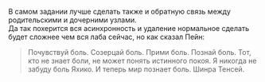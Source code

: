 В самом задании лучше сделать также и обратную связь между родительскими и дочерними узлами.      
Да так похерится вся асинхронность и удаление нормальное сделать будет сложнее чем вся лаба сейчас, но как сказал Пейн:
>Почувствуй боль. Созерцай боль. Прими боль. Познай боль. Тот, кто не знает боли, не может понять истинного покоя. Я никогда не забуду боль Яхико. И теперь мир познает боль. Шинра Тенсей.

